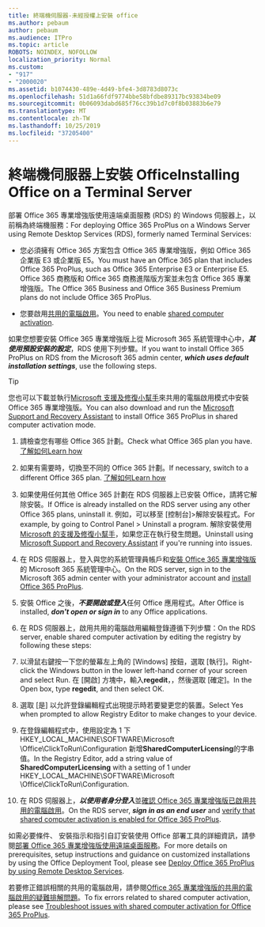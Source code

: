 ```yaml
---
title: 終端機伺服器-未經授權上安裝 office
ms.author: pebaum
author: pebaum
ms.audience: ITPro
ms.topic: article
ROBOTS: NOINDEX, NOFOLLOW
localization_priority: Normal
ms.custom:
- "917"
- "2000020"
ms.assetid: b1074430-489e-4d49-bfe4-3d8783d8073c
ms.openlocfilehash: 51d1a66fdf9774bbe58bfdbe89317bc93834be09
ms.sourcegitcommit: 0b06093dabd685f76cc39b1d7c0f8b03883b6e79
ms.translationtype: MT
ms.contentlocale: zh-TW
ms.lasthandoff: 10/25/2019
ms.locfileid: "37205400"
---
```

# <a name="installing-office-on-a-terminal-server"></a><span data-ttu-id="a250f-102">終端機伺服器上安裝 Office</span><span class="sxs-lookup"><span data-stu-id="a250f-102">Installing Office on a Terminal Server</span></span>

<span data-ttu-id="a250f-103">部署 Office 365 專業增強版使用遠端桌面服務 (RDS) 的 Windows 伺服器上，以前稱為終端機服務：</span><span class="sxs-lookup"><span data-stu-id="a250f-103">For deploying Office 365 ProPlus on a Windows Server using Remote Desktop Services (RDS), formerly named Terminal Services:</span></span>
  
- <span data-ttu-id="a250f-104">您必須擁有 Office 365 方案包含 Office 365 專業增強版，例如 Office 365 企業版 E3 或企業版 E5。</span><span class="sxs-lookup"><span data-stu-id="a250f-104">You must have an Office 365 plan that includes Office 365 ProPlus, such as Office 365 Enterprise E3 or Enterprise E5.</span></span> <span data-ttu-id="a250f-105">Office 365 商務版和 Office 365 商務進階版方案並未包含 Office 365 專業增強版。</span><span class="sxs-lookup"><span data-stu-id="a250f-105">The Office 365 Business and Office 365 Business Premium plans do not include Office 365 ProPlus.</span></span>

- <span data-ttu-id="a250f-106">您要啟用[共用的電腦啟用](https://docs.microsoft.com/DeployOffice/overview-of-shared-computer-activation-for-office-365-proplus)。</span><span class="sxs-lookup"><span data-stu-id="a250f-106">You need to enable [shared computer activation](https://docs.microsoft.com/DeployOffice/overview-of-shared-computer-activation-for-office-365-proplus).</span></span>

<span data-ttu-id="a250f-107">如果您想要安裝 Office 365 專業增強版上從 Microsoft 365 系統管理中心中，***其使用預設安裝的設定***，RDS 使用下列步驟。</span><span class="sxs-lookup"><span data-stu-id="a250f-107">If you want to install Office 365 ProPlus on RDS from the Microsoft 365 admin center, ***which uses default installation settings***, use the following steps.</span></span>

> [!TIP]
> <span data-ttu-id="a250f-108">您也可以下載並執行[Microsoft 支援及修復小幫手](https://aka.ms/SaRA_OfficeSCA_M365Portal)來共用的電腦啟用模式中安裝 Office 365 專業增強版。</span><span class="sxs-lookup"><span data-stu-id="a250f-108">You can also download and run the [Microsoft Support and Recovery Assistant](https://aka.ms/SaRA_OfficeSCA_M365Portal) to install Office 365 ProPlus in shared computer activation mode.</span></span>
  
1. <span data-ttu-id="a250f-109">請檢查您有哪些 Office 365 計劃。</span><span class="sxs-lookup"><span data-stu-id="a250f-109">Check what Office 365 plan you have.</span></span> [<span data-ttu-id="a250f-110">了解如何</span><span class="sxs-lookup"><span data-stu-id="a250f-110">Learn how</span></span>](https://docs.microsoft.com/office365/admin/admin-overview/what-subscription-do-i-have)

2. <span data-ttu-id="a250f-111">如果有需要時，切換至不同的 Office 365 計劃。</span><span class="sxs-lookup"><span data-stu-id="a250f-111">If necessary, switch to a different Office 365 plan.</span></span> [<span data-ttu-id="a250f-112">了解如何</span><span class="sxs-lookup"><span data-stu-id="a250f-112">Learn how</span></span>](https://docs.microsoft.com/office365/admin/subscriptions-and-billing/switch-to-a-different-plan)

3. <span data-ttu-id="a250f-113">如果使用任何其他 Office 365 計劃在 RDS 伺服器上已安裝 Office，請將它解除安裝。</span><span class="sxs-lookup"><span data-stu-id="a250f-113">If Office is already installed on the RDS server using any other Office 365 plans, uninstall it.</span></span> <span data-ttu-id="a250f-114">例如，可以移至 [控制台]\>解除安裝程式。</span><span class="sxs-lookup"><span data-stu-id="a250f-114">For example, by going to Control Panel \> Uninstall a program.</span></span> <span data-ttu-id="a250f-115">解除安裝使用[Microsoft 的支援及修復小幫手](https://aka.ms/SARA-OfficeUninstall-Alchemy)，如果您正在執行發生問題。</span><span class="sxs-lookup"><span data-stu-id="a250f-115">Uninstall using [Microsoft Support and Recovery Assistant](https://aka.ms/SARA-OfficeUninstall-Alchemy) if you're running into issues.</span></span>

4. <span data-ttu-id="a250f-116">在 RDS 伺服器上，登入與您的系統管理員帳戶和[安裝 Office 365 專業增強版](https://portal.office.com/OLS/MySoftware.aspx)的 Microsoft 365 系統管理中心。</span><span class="sxs-lookup"><span data-stu-id="a250f-116">On the RDS server, sign in to the Microsoft 365 admin center with your administrator account and [install Office 365 ProPlus](https://portal.office.com/OLS/MySoftware.aspx).</span></span>

5. <span data-ttu-id="a250f-117">安裝 Office 之後，***不要開啟或登入***任何 Office 應用程式。</span><span class="sxs-lookup"><span data-stu-id="a250f-117">After Office is installed, ***don't open or sign in*** to any Office applications.</span></span>

6. <span data-ttu-id="a250f-118">在 RDS 伺服器上，啟用共用的電腦啟用編輯登錄遵循下列步驟：</span><span class="sxs-lookup"><span data-stu-id="a250f-118">On the RDS server, enable shared computer activation by editing the registry by following these steps:</span></span>

1. <span data-ttu-id="a250f-119">以滑鼠右鍵按一下您的螢幕左上角的 [Windows] 按鈕，選取 [執行]。</span><span class="sxs-lookup"><span data-stu-id="a250f-119">Right-click the Windows button in the lower left-hand corner of your screen and select Run.</span></span> <span data-ttu-id="a250f-120">在 [開啟] 方塊中，輸入**regedit**，，然後選取 [確定]。</span><span class="sxs-lookup"><span data-stu-id="a250f-120">In the Open box, type **regedit**, and then select OK.</span></span>

2. <span data-ttu-id="a250f-121">選取 [是] 以允許登錄編輯程式出現提示時若要變更您的裝置。</span><span class="sxs-lookup"><span data-stu-id="a250f-121">Select Yes when prompted to allow Registry Editor to make changes to your device.</span></span>

3. <span data-ttu-id="a250f-122">在登錄編輯程式中，使用設定為 1 下 HKEY_LOCAL_MACHINE\SOFTWARE\Microsoft \Office\ClickToRun\Configuration 新增**SharedComputerLicensing**的字串值。</span><span class="sxs-lookup"><span data-stu-id="a250f-122">In the Registry Editor, add a string value of **SharedComputerLicensing** with a setting of 1 under HKEY_LOCAL_MACHINE\SOFTWARE\Microsoft \Office\ClickToRun\Configuration.</span></span>

7. <span data-ttu-id="a250f-123">在 RDS 伺服器上，***以使用者身分登入***並[確認 Office 365 專業增強版已啟用共用的電腦啟用](https://docs.microsoft.com/DeployOffice/troubleshoot-issues-with-shared-computer-activation-for-office-365-proplus#verify-that-activation-for-office-365-proplus-succeeded)。</span><span class="sxs-lookup"><span data-stu-id="a250f-123">On the RDS server, ***sign in as an end user*** and [verify that shared computer activation is enabled for Office 365 ProPlus](https://docs.microsoft.com/DeployOffice/troubleshoot-issues-with-shared-computer-activation-for-office-365-proplus#verify-that-activation-for-office-365-proplus-succeeded).</span></span>

<span data-ttu-id="a250f-124">如需必要條件、 安裝指示和指引自訂安裝使用 Office 部署工具的詳細資訊，請參閱[部署 Office 365 專業增強版使用遠端桌面服務](https://docs.microsoft.com/DeployOffice/deploy-office-365-proplus-by-using-remote-desktop-services)。</span><span class="sxs-lookup"><span data-stu-id="a250f-124">For more details on prerequisites, setup instructions and guidance on customized installations by using the Office Deployment Tool, please see [Deploy Office 365 ProPlus by using Remote Desktop Services](https://docs.microsoft.com/DeployOffice/deploy-office-365-proplus-by-using-remote-desktop-services).</span></span>
  
<span data-ttu-id="a250f-125">若要修正錯誤相關的共用的電腦啟用，請參閱[Office 365 專業增強版的共用的電腦啟用的疑難排解問題](https://docs.microsoft.com/DeployOffice/troubleshoot-issues-with-shared-computer-activation-for-office-365-proplus)。</span><span class="sxs-lookup"><span data-stu-id="a250f-125">To fix errors related to shared computer activation, please see [Troubleshoot issues with shared computer activation for Office 365 ProPlus](https://docs.microsoft.com/DeployOffice/troubleshoot-issues-with-shared-computer-activation-for-office-365-proplus).</span></span>
  